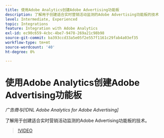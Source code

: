 ```yaml
---
title: 使用Adobe Analytics创建Adobe Advertising功能板
description: 了解用于创建适合实时营销活动监测的Adobe Advertising功能板的技术
level: Intermediate, Experienced
topic: Integrations
feature: Integration with Adobe Analytics
exl-id: ec90c659-4cbc-4be7-9478-269a21c98b98
source-git-commit: ba393ccd33a5e05f2e557f1161c29fab4a03ef35
workflow-type: tm+mt
source-wordcount: '40'
ht-degree: 0%

---
```


# 使用Adobe Analytics创建Adobe Advertising功能板

*广告商与[!DNL Adobe Analytics for Adobe Advertising]*

了解用于创建适合实时营销活动监测的Adobe Advertising功能板的技术。

>[!VIDEO](https://video.tv.adobe.com/v/33922)
